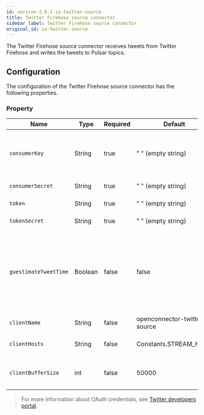 ```yaml
---
id: version-2.6.1-io-twitter-source
title: Twitter Firehose source connector
sidebar_label: Twitter Firehose source connector
original_id: io-twitter-source
---
```


The Twitter Firehose source connector receives tweets from Twitter Firehose and 
writes the tweets to Pulsar topics.

## Configuration

The configuration of the Twitter Firehose source connector has the following properties.

### Property

| Name | Type|Required | Default | Description 
|------|----------|----------|---------|-------------|
| `consumerKey` | String|true | " " (empty string) | The twitter OAuth consumer key.<br><br>For more information, see [Access tokens](https://developer.twitter.com/en/docs/basics/authentication/guides/access-tokens). |
| `consumerSecret` | String |true | " " (empty string)  | The twitter OAuth consumer secret. |
| `token` | String|true | " " (empty string)  | The twitter OAuth token. |
| `tokenSecret` | String|true | " " (empty string) | The twitter OAuth secret. |
| `guestimateTweetTime`|Boolean|false|false|Most firehose events have null createdAt time.<br><br>If `guestimateTweetTime` set to true, the connector estimates the createdTime of each firehose event to be current time.
| `clientName` |  String |false | openconnector-twitter-source| The twitter firehose client name. |
| `clientHosts` |String| false | Constants.STREAM_HOST | The twitter firehose hosts to which client connects. |
| `clientBufferSize` | int|false | 50000 | The buffer size for buffering tweets fetched from twitter firehose. |

> For more information about OAuth credentials, see [Twitter developers portal](https://developer.twitter.com/en.html).
